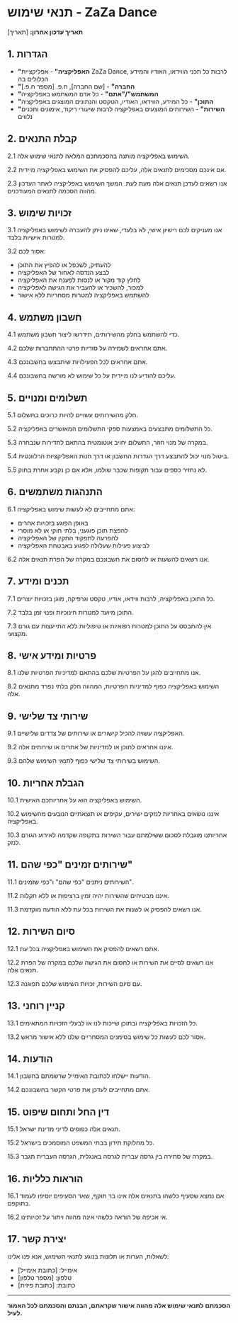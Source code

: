 # תנאי שימוש - ZaZa Dance

**תאריך עדכון אחרון:** [תאריך]

## 1. הגדרות

- **"האפליקציה"** - אפליקציית ZaZa Dance, לרבות כל תכני הווידאו, האודיו והמידע הכלולים בה
- **"החברה"** - [שם החברה], ח.פ. [מספר ח.פ.]
- **"המשתמש"/"אתם"** - כל אדם המשתמש באפליקציה
- **"התוכן"** - כל המידע, הווידאו, האודיו, הטקסט והנתונים המוצגים באפליקציה
- **"השירות"** - השירותים המוצעים באפליקציה לרבות שיעורי ריקוד, אימונים ותכנים נלווים

## 2. קבלת התנאים

2.1 השימוש באפליקציה מותנה בהסכמתכם המלאה לתנאי שימוש אלה.

2.2 אם אינכם מסכימים לתנאים אלה, עליכם להפסיק את השימוש באפליקציה מיידית.

2.3 אנו רשאים לעדכן תנאים אלה מעת לעת. המשך השימוש באפליקציה לאחר העדכון מהווה הסכמה לתנאים המעודכנים.

## 3. זכויות שימוש

3.1 אנו מעניקים לכם רישיון אישי, לא בלעדי, שאינו ניתן להעברה לשימוש באפליקציה למטרות אישיות בלבד.

3.2 אסור לכם:
- להעתיק, לשכפל או להפיץ את התוכן
- לבצע הנדסה לאחור של האפליקציה
- לחלץ קוד מקור או לנסות לפענח את האפליקציה
- למכור, להשכיר או להעביר את הגישה לאפליקציה
- להשתמש באפליקציה למטרות מסחריות ללא אישור

## 4. חשבון משתמש

4.1 כדי להשתמש בחלק מהשירותים, תידרשו ליצור חשבון משתמש.

4.2 אתם אחראים לשמירה על סודיות פרטי ההתחברות שלכם.

4.3 אתם אחראים לכל הפעילויות שיתבצעו בחשבונכם.

4.4 עליכם להודיע לנו מיידית על כל שימוש לא מורשה בחשבונכם.

## 5. תשלומים ומנויים

5.1 חלק מהשירותים עשויים להיות כרוכים בתשלום.

5.2 כל התשלומים מתבצעים באמצעות ספקי התשלומים המאושרים באפליקציה.

5.3 במקרה של מנוי חוזר, התשלום יחויב אוטומטית בהתאם לתדירות שנבחרה.

5.4 ביטול מנוי יכול להתבצע דרך הגדרות החשבון או דרך חנות האפליקציות הרלוונטית.

5.5 לא נחזיר כספים עבור תקופות שכבר שולמו, אלא אם כן נקבע אחרת בחוק.

## 6. התנהגות משתמשים

6.1 אתם מתחייבים לא לעשות שימוש באפליקציה:
- באופן הפוגע בזכויות אחרים
- להפצת תוכן פוגעני, בלתי חוקי או לא מוסרי
- להפרעה לתפקוד התקין של האפליקציה
- לביצוע פעילות שעלולה לפגוע באבטחת האפליקציה

6.2 אנו רשאים להשעות או לחסום את חשבונכם במקרה של הפרת תנאים אלה.

## 7. תכנים ומידע

7.1 כל התוכן באפליקציה, לרבות ווידאו, אודיו, טקסט וגרפיקה, מוגן בזכויות יוצרים.

7.2 התוכן מיועד למטרות חינוכיות ופנוי זמן בלבד.

7.3 אין להתבסס על התוכן למטרות רפואיות או טיפוליות ללא התייעצות עם גורם מקצועי.

## 8. פרטיות ומידע אישי

8.1 אנו מתחייבים להגן על הפרטיות שלכם בהתאם למדיניות הפרטיות שלנו.

8.2 השימוש באפליקציה כפוף למדיניות הפרטיות, המהווה חלק בלתי נפרד מתנאים אלה.

## 9. שירותי צד שלישי

9.1 האפליקציה עשויה להכיל קישורים או שירותים של צדדים שלישיים.

9.2 איננו אחראים לתוכן או למדיניות של אתרים או שירותים אלה.

9.3 השימוש בשירותי צד שלישי כפוף לתנאי השימוש שלהם.

## 10. הגבלת אחריות

10.1 השימוש באפליקציה הוא על אחריותכם האישית.

10.2 איננו נושאים באחריות לנזקים ישירים, עקיפים או תוצאתיים הנובעים מהשימוש באפליקציה.

10.3 אחריותנו מוגבלת לסכום ששילמתם עבור השירות בתקופה שקדמה לאירוע הגורם לנזק.

## 11. שירותים זמינים "כפי שהם"

11.1 השירותים ניתנים "כפי שהם" ו"כפי שזמינים".

11.2 איננו מבטיחים שהשירות יהיה זמין ברציפות או ללא תקלות.

11.3 אנו רשאים להפסיק או לשנות את השירות בכל עת ללא הודעה מוקדמת.

## 12. סיום השירות

12.1 אתם רשאים להפסיק את השימוש באפליקציה בכל עת.

12.2 אנו רשאים לסיים את השירות או לחסום את הגישה שלכם במקרה של הפרת תנאים אלה.

12.3 עם סיום השירות, זכויות השימוש שלכם תפוגנה.

## 13. קניין רוחני

13.1 כל הזכויות באפליקציה ובתוכן שייכות לנו או לבעלי הזכויות המתאימים.

13.2 אסור לכם לעשות כל שימוש בסימנים המסחריים שלנו ללא אישור מראש.

## 14. הודעות

14.1 הודעות יישלחו לכתובת האימייל שרשמתם בחשבון.

14.2 אתם מתחייבים לעדכן את פרטי הקשר בחשבונכם.

## 15. דין החל ותחום שיפוט

15.1 תנאים אלה כפופים לדיני מדינת ישראל.

15.2 כל מחלוקת תידון בבתי המשפט המוסמכים בישראל.

15.3 במקרה של סתירה בין גרסה עברית לגרסה באנגלית, הגרסה העברית תגבר.

## 16. הוראות כלליות

16.1 אם נמצא שסעיף כלשהו בתנאים אלה אינו בר תוקף, שאר הסעיפים יוסיפו לעמוד בתוקפם.

16.2 אי אכיפה של הוראה כלשהי אינה מהווה ויתור על זכויותינו.

## 17. יצירת קשר

לשאלות, הערות או תלונות בנוגע לתנאי השימוש, אנא פנו אלינו:

- אימייל: [כתובת אימייל]
- טלפון: [מספר טלפון]
- כתובת: [כתובת פיזית]

---

**הסכמתם לתנאי שימוש אלה מהווה אישור שקראתם, הבנתם והסכמתם לכל האמור לעיל.**